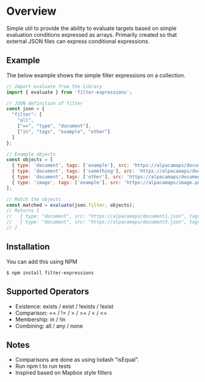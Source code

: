 # Overview

Simple util  to provide the ability to evaluate targets based on simple evaluation conditions expressed as arrays. Primarily created so that external JSON files can express conditional expressions.

## Example

The below example shows the simple filter expressions on a collection.

```javascript
// Import evaluate from the library
import { evaluate } from 'filter-expressions';

// JSON definition of filter
const json = {
  "filter": [
    "all",
    ["==", "type", "document"],
    ["in", "tags", "example", "other"]
  ]
};

// Example objects
const objects = [
  { type: 'document', tags: ['example'], src: 'https://alpacamaps/document1.json' },
  { type: 'document', tags: ['something'], src: 'https://alpacamaps/document2.json' },
  { type: 'document', tags: ['other'], src: 'https://alpacamaps/document3.json' },
  { type: 'image', tags: ['example'], src: 'https://alpacamaps/image.png' }
];

// Match the objects
const matched = evaluate(json.filter, objects);
// Returns [
//   { type: "document", src: "https://alpacamaps/document1.json", tags: ["example"] },
//   { type: "document", src: "https://alpacamaps/document3.json", tags: ["other"] }
// ]
```

## Installation

You can add this using NPM

```
$ npm install filter-expressions
```

## Supported Operators

* Existence: exists / exist / !exists / !exist
* Comparison: == / != / > / >= / < / <=
* Membership: in / !in
* Combining: all / any / none

## Notes

* Comparisons are done as using lodash "isEqual".
* Run npm t to run tests
* Inspired based on Mapbox style filters
